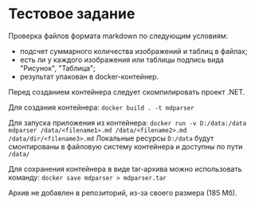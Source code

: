 # Тестовое задание
Проверка файлов формата markdown по следующим условиям:
- подсчет суммарного количества изображений и таблиц в файлах;
- есть ли у каждого изображения или таблицы подпись вида "Рисунок", "Таблица";
- результат упакован в docker-контейнер.

Перед созданием контейнера следует скомпилировать проект .NET.

Для создания контейнера:
```docker build . -t mdparser```

Для запуска приложения из контейнера:
```docker run -v D:/data:/data mdparser /data/<filename1>.md /data/<filename2>.md /data/dir/<filename3>.md```
Локальные ресурсы ```D:/data``` будут смонтированы в файловую систему контейнера и доступны по пути ```/data/```

Для сохранения контейнера в виде tar-архива можно использовать команду:
```docker save mdparser > mdparser.tar```

Архив не добавлен в репозиторий, из-за своего размера (185 Мб).




